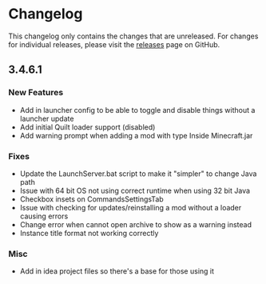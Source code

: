 # Changelog

This changelog only contains the changes that are unreleased. For changes for individual releases, please visit the
[releases](https://github.com/ATLauncher/ATLauncher/releases) page on GitHub.

## 3.4.6.1

### New Features
- Add in launcher config to be able to toggle and disable things without a launcher update
- Add initial Quilt loader support (disabled)
- Add warning prompt when adding a mod with type Inside Minecraft.jar

### Fixes
- Update the LaunchServer.bat script to make it "simpler" to change Java path
- Issue with 64 bit OS not using correct runtime when using 32 bit Java
- Checkbox insets on CommandsSettingsTab
- Issue with checking for updates/reinstalling a mod without a loader causing errors
- Change error when cannot open archive to show as a warning instead
- Instance title format not working correctly

### Misc
- Add in idea project files so there's a base for those using it

